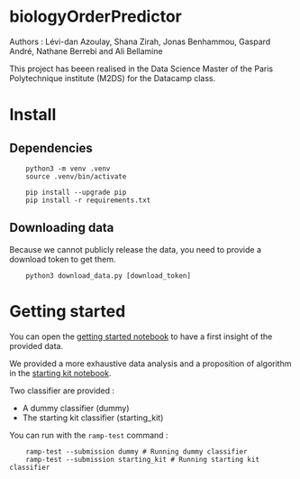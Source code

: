 # biologyOrderPredictor
Authors : Lévi-dan Azoulay, Shana Zirah, Jonas Benhammou, Gaspard André, Nathane Berrebi and Ali Bellamine

This project has beeen realised in the Data Science Master of the Paris Polytechnique institute (M2DS) for the Datacamp class.

# Install

## Dependencies

```
    python3 -m venv .venv
    source .venv/bin/activate

    pip install --upgrade pip
    pip install -r requirements.txt
```

## Downloading data

Because we cannot publicly release the data, you need to provide a download token to get them.

```
    python3 download_data.py [download_token]
```

# Getting started

You can open the [getting started notebook](./getting_started.ipynb) to have a first insight of the provided data.

We provided a more exhaustive data analysis and a proposition of algorithm in the [starting kit notebook](./biologyOrderPrediction_starting_kit.ipynb).

Two classifier are provided :
- A dummy classifier (dummy)
- The starting kit classifier (starting_kit)

You can run with the `ramp-test` command :
```
    ramp-test --submission dummy # Running dummy classifier
    ramp-test --submission starting_kit # Running starting kit classifier
```